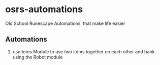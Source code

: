 # osrs-automations
Old School Runescape Automations, that make life easier

## Automations
1. useItems
Module to use two items together on each other and bank using the Robot module
